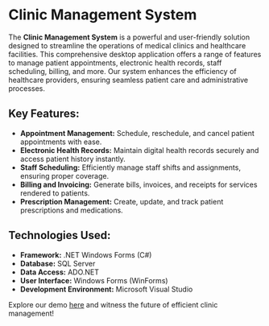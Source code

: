 # Clinic Management System

The **Clinic Management System** is a powerful and user-friendly solution designed to streamline the operations of medical clinics and healthcare facilities. This comprehensive desktop application offers a range of features to manage patient appointments, electronic health records, staff scheduling, billing, and more. Our system enhances the efficiency of healthcare providers, ensuring seamless patient care and administrative processes.

## Key Features:
- **Appointment Management:** Schedule, reschedule, and cancel patient appointments with ease.
- **Electronic Health Records:** Maintain digital health records securely and access patient history instantly.
- **Staff Scheduling:** Efficiently manage staff shifts and assignments, ensuring proper coverage.
- **Billing and Invoicing:** Generate bills, invoices, and receipts for services rendered to patients.
- **Prescription Management:** Create, update, and track patient prescriptions and medications.

## Technologies Used:
- **Framework:** .NET Windows Forms (C#)
- **Database:** SQL Server
- **Data Access:** ADO.NET
- **User Interface:** Windows Forms (WinForms)
- **Development Environment:** Microsoft Visual Studio

Explore our demo [here](https://drive.google.com/file/d/10itCDB1zV2gzugACtYsKa8pZRaXR0_Ny/view?usp=sharing) and witness the future of efficient clinic management!

